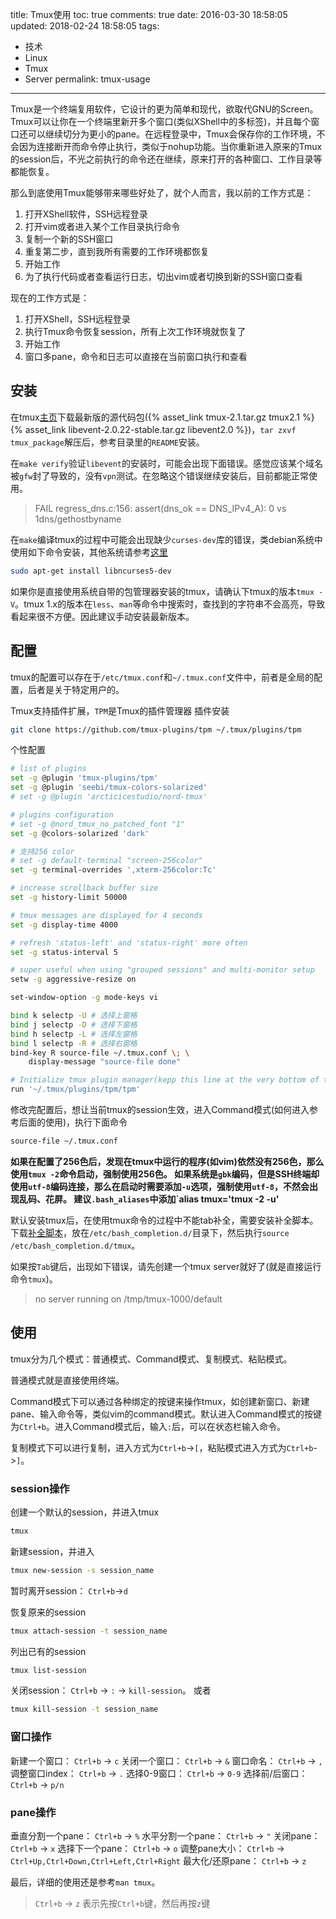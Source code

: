 title: Tmux使用
toc: true
comments: true
date: 2016-03-30 18:58:05
updated: 2018-02-24 18:58:05
tags:
  - 技术
  - Linux
  - Tmux
  - Server
permalink: tmux-usage
---

Tmux是一个终端复用软件，它设计的更为简单和现代，欲取代GNU的Screen。Tmux可以让你在一个终端里新开多个窗口(类似XShell中的多标签)，并且每个窗口还可以继续切分为更小的pane。在远程登录中，Tmux会保存你的工作环境，不会因为连接断开而命令停止执行，类似于nohup功能。当你重新进入原来的Tmux的session后，不光之前执行的命令还在继续，原来打开的各种窗口、工作目录等都能恢复。

那么到底使用Tmux能够带来哪些好处了，就个人而言，我以前的工作方式是：

<!-- more -->

1. 打开XShell软件，SSH远程登录
2. 打开vim或者进入某个工作目录执行命令
3. 复制一个新的SSH窗口
4. 重复第二步，直到我所有需要的工作环境都恢复
5. 开始工作
6. 为了执行代码或者查看运行日志，切出vim或者切换到新的SSH窗口查看

现在的工作方式是：

1. 打开XShell，SSH远程登录
2. 执行Tmux命令恢复session，所有上次工作环境就恢复了
3. 开始工作
4. 窗口多pane，命令和日志可以直接在当前窗口执行和查看

## 安装
在tmux[主页](https://tmux.github.io/)下载最新版的源代码包({% asset_link tmux-2.1.tar.gz tmux2.1 %}  {% asset_link libevent-2.0.22-stable.tar.gz libevent2.0 %})，`tar zxvf tmux_package`解压后，参考目录里的`README`安装。

在`make verify`验证`libevent`的安装时，可能会出现下面错误。感觉应该某个域名被`gfw`封了导致的，没有`vpn`测试。在忽略这个错误继续安装后，目前都能正常使用。 

> FAIL regress_dns.c:156: assert(dns_ok == DNS_IPv4_A): 0 vs 1dns/gethostbyname

在`make`编译tmux的过程中可能会出现缺少`curses-dev`库的错误，类debian系统中使用如下命令安装，其他系统请参考[这里](http://www.cyberciti.biz/faq/linux-install-ncurses-library-headers-on-debian-ubuntu-centos-fedora/)

``` bash
sudo apt-get install libncurses5-dev
```

如果你是直接使用系统自带的包管理器安装的tmux，请确认下tmux的版本`tmux -V`。tmux 1.x的版本在`less`、`man`等命令中搜索时，查找到的字符串不会高亮，导致看起来很不方便。因此建议手动安装最新版本。

## 配置

tmux的配置可以存在于`/etc/tmux.conf`和`~/.tmux.conf`文件中，前者是全局的配置，后者是关于特定用户的。

Tmux支持插件扩展，`TPM`是Tmux的插件管理器
插件安装
``` bash
git clone https://github.com/tmux-plugins/tpm ~/.tmux/plugins/tpm
```

个性配置
``` bash
# list of plugins
set -g @plugin 'tmux-plugins/tpm'
set -g @plugin 'seebi/tmux-colors-solarized'
# set -g @plugin 'arcticicestudio/nord-tmux'

# plugins configuration
# set -g @nord_tmux_no_patched_font "1"
set -g @colors-solarized 'dark'

# 支持256 color
# set -g default-terminal "screen-256color"
set -g terminal-overrides ',xterm-256color:Tc'

# increase scrollback buffer size
set -g history-limit 50000

# tmux messages are displayed for 4 seconds
set -g display-time 4000

# refresh 'status-left' and 'status-right' more often
set -g status-interval 5

# super useful when using "grouped sessions" and multi-monitor setup
setw -g aggressive-resize on

set-window-option -g mode-keys vi

bind k selectp -U # 选择上窗格  
bind j selectp -D # 选择下窗格  
bind h selectp -L # 选择左窗格  
bind l selectp -R # 选择右窗格
bind-key R source-file ~/.tmux.conf \; \
    display-message "source-file done"

# Initialize tmux plugin manager(kepp this line at the very bottom of tmux.conf)
run '~/.tmux/plugins/tpm/tpm'
```

修改完配置后，想让当前tmux的session生效，进入Command模式(如何进入参考后面的使用)，执行下面命令
``` bash
source-file ~/.tmux.conf
```

**如果在配置了256色后，发现在tmux中运行的程序(如vim)依然没有256色，那么使用`tmux -2`命令启动，强制使用256色。
如果系统是`gbk`编码，但是SSH终端却使用`utf-8`编码连接，那么在启动时需要添加`-u`选项，强制使用`utf-8`，不然会出现乱码、花屏。
建议`.bash_aliases`中添加`alias tmux='tmux -2 -u'**

默认安装tmux后，在使用tmux命令的过程中不能tab补全，需要安装补全脚本。下载[补全脚本](https://github.com/srsudar/tmux-completion/blob/master/tmux)，放在`/etc/bash_completion.d/`目录下，然后执行`source /etc/bash_completion.d/tmux`。

如果按`Tab`键后，出现如下错误，请先创建一个tmux server就好了(就是直接运行命令`tmux`)。

> no server running on /tmp/tmux-1000/default

## 使用

tmux分为几个模式：普通模式、Command模式、复制模式、粘贴模式。

普通模式就是直接使用终端。

Command模式下可以通过各种绑定的按键来操作tmux，如创建新窗口、新建pane、输入命令等，类似vim的command模式。默认进入Command模式的按键为`Ctrl+b`。进入Command模式后，输入`:`后，可以在状态栏输入命令。

复制模式下可以进行复制，进入方式为`Ctrl+b`->`[`，粘贴模式进入方式为`Ctrl+b`->`]`。

### session操作
创建一个默认的session，并进入tmux
``` bash
tmux
```

新建session，并进入
``` bash
tmux new-session -s session_name
```

暂时离开session： `Ctrl+b`->`d`

恢复原来的session
``` bash
tmux attach-session -t session_name
```

列出已有的session
``` bash
tmux list-session
```

关闭session： `Ctrl+b` -> `:` -> `kill-session`。 或者
``` bash
tmux kill-session -t session_name
```

### 窗口操作
新建一个窗口： `Ctrl+b` -> `c`
关闭一个窗口： `Ctrl+b` -> `&`
窗口命名： `Ctrl+b` -> `,`
调整窗口index： `Ctrl+b` -> `.`
选择0-9窗口： `Ctrl+b` -> `0-9`
选择前/后窗口： `Ctrl+b` -> `p/n`

### pane操作
垂直分割一个pane： `Ctrl+b` -> `%`
水平分割一个pane： `Ctrl+b` -> `"`
关闭pane： `Ctrl+b` -> `x`
选择下一个pane： `Ctrl+b` -> `o`
调整pane大小： `Ctrl+b` -> `Ctrl+Up,Ctrl+Down,Ctrl+Left,Ctrl+Right`
最大化/还原pane： `Ctrl+b` -> `z`

最后，详细的使用还是参考`man tmux`。

> `Ctrl+b` -> `z` 表示先按`Ctrl+b`键，然后再按`z`键
